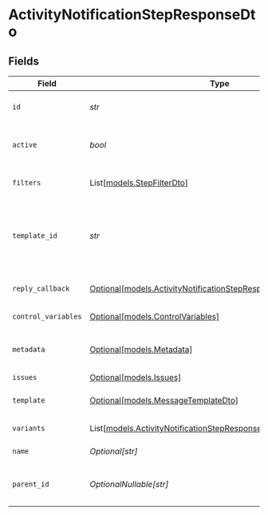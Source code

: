 # ActivityNotificationStepResponseDto


## Fields

| Field                                                                                                                              | Type                                                                                                                               | Required                                                                                                                           | Description                                                                                                                        |
| ---------------------------------------------------------------------------------------------------------------------------------- | ---------------------------------------------------------------------------------------------------------------------------------- | ---------------------------------------------------------------------------------------------------------------------------------- | ---------------------------------------------------------------------------------------------------------------------------------- |
| `id`                                                                                                                               | *str*                                                                                                                              | :heavy_check_mark:                                                                                                                 | Unique identifier of the step                                                                                                      |
| `active`                                                                                                                           | *bool*                                                                                                                             | :heavy_check_mark:                                                                                                                 | Whether the step is active or not                                                                                                  |
| `filters`                                                                                                                          | List[[models.StepFilterDto](../models/stepfilterdto.md)]                                                                           | :heavy_check_mark:                                                                                                                 | Filter criteria for the step                                                                                                       |
| `template_id`                                                                                                                      | *str*                                                                                                                              | :heavy_check_mark:                                                                                                                 | The identifier for the template associated with this step                                                                          |
| `reply_callback`                                                                                                                   | [Optional[models.ActivityNotificationStepResponseDtoReplyCallback]](../models/activitynotificationstepresponsedtoreplycallback.md) | :heavy_minus_sign:                                                                                                                 | Reply callback settings                                                                                                            |
| `control_variables`                                                                                                                | [Optional[models.ControlVariables]](../models/controlvariables.md)                                                                 | :heavy_minus_sign:                                                                                                                 | Control variables                                                                                                                  |
| `metadata`                                                                                                                         | [Optional[models.Metadata]](../models/metadata.md)                                                                                 | :heavy_minus_sign:                                                                                                                 | Metadata for the workflow step                                                                                                     |
| `issues`                                                                                                                           | [Optional[models.Issues]](../models/issues.md)                                                                                     | :heavy_minus_sign:                                                                                                                 | Step issues                                                                                                                        |
| `template`                                                                                                                         | [Optional[models.MessageTemplateDto]](../models/messagetemplatedto.md)                                                             | :heavy_minus_sign:                                                                                                                 | Optional template for the step                                                                                                     |
| `variants`                                                                                                                         | List[[models.ActivityNotificationStepResponseDto](../models/activitynotificationstepresponsedto.md)]                               | :heavy_minus_sign:                                                                                                                 | Variants of the step                                                                                                               |
| `name`                                                                                                                             | *Optional[str]*                                                                                                                    | :heavy_minus_sign:                                                                                                                 | The name of the step                                                                                                               |
| `parent_id`                                                                                                                        | *OptionalNullable[str]*                                                                                                            | :heavy_minus_sign:                                                                                                                 | The unique identifier for the parent step                                                                                          |